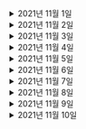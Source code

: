 <details> <summary>2021년 11월 1일</summary>

## 회사 업무
- B마트 접수 오더가 n건이상 발생시 슬랙알림
  - 코드 리뷰 반영
- 에러 리뷰 미팅

## 개인 공부
- [Spring] 스프링 핵심 원리 - 고급편
  - Chapter1 (0% -> 25%)

</details>

<details> <summary>2021년 11월 2일</summary>

## 회사 업무
- B마트 접수 오더가 n건이상 발생시 슬랙알림
  - DBA 쿼리 피드백 검토 및 반영 
  - PR 피드백 반영
  - dev1 배포
- enforceAssignmentConfirm 이 null 응답이 전달되지 않도록 수정 
  - 검토

## 개인 공부
- [Spring] 스프링 핵심 원리 - 고급편
  - Chapter1 (25% -> 50%)

</details>



<details> <summary>2021년 11월 3일</summary>

## 회사 업무
- B마트 접수 오더가 n건이상 발생시 슬랙알림
  - 테스트코드 작성
- enforceAssignmentConfirm 이 null 응답이 전달되지 않도록 수정 
  - 검토

## 개인 공부
- [Spring] 스프링 핵심 원리 - 고급편
  - Chapter1 (50% -> 75%)

</details>

<details> <summary>2021년 11월 4일</summary>

## 회사 업무
- B마트 접수 오더가 n건이상 발생시 슬랙알림
  - 스케줄러 코드 재작성
  - 오더 건수 조회 querydsl 재작성
  - PR피드백 반영
- 라스트마일 개발 TALK

## 개인 공부


</details>

<details> <summary>2021년 11월 5일</summary>

## 회사 업무
- B마트 접수 오더가 n건이상 발생시 슬랙알림
  - 테스트 코드 재작성
  - dev1 배포

## 개인 공부
- [Spring] 스프링 핵심 원리 - 고급편
  - Chapter1 (75% -> 100%)
  - Chapter2 (0% -> 50%)


</details>

<details> <summary>2021년 11월 6일</summary>

## 회사 업무

## 개인 공부
- [Spring] 스프링 핵심 원리 - 고급편
  - Chapter2 (50% -> 100%)
  - Chapter3 (0% -> 50%)


</details>

<details> <summary>2021년 11월 7일</summary>

## 회사 업무

## 개인 공부
- [Spring] 스프링 핵심 원리 - 고급편
  - Chapter3 (50% -> 60%)


</details>

<details> <summary>2021년 11월 8일</summary>

## 회사 업무
- sentry disable in local
  - 코드 작성
  - PR 작성
  - develop 머지
- enforcedAssignmentConfirm API의 OptimisticLocking 에러 응답 수정
  - 코드 분석
 


## 개인 공부
- [Spring] 스프링 핵심 원리 - 고급편
  - Chapter3 (60% -> 100%)


</details>

<details> <summary>2021년 11월 9일</summary>

## 회사 업무
- enforcedAssignmentConfirm API의 OptimisticLocking 에러 응답을 수정합니다
  - 코드 분석
- B마트 접수오더가 n건이상 발생시 슬랙알림
  - PR피드백 반영
 


## 개인 공부
- [Spring] 스프링 핵심 원리 - 고급편
  - Chapter4 (0% -> 15%)


</details>

<details> <summary>2021년 11월 10일</summary>

## 회사 업무
- enforcedAssignmentConfirm API의 OptimisticLocking 에러 응답을 수정합니다
  - 코드 분석
- [AWS] aws-class-youtube 
  - Chapter 6 (0% -> 70%)
 


## 개인 공부
- [Spring] 스프링 핵심 원리 - 고급편
  - Chapter4 (15% -> 90%)


</details>